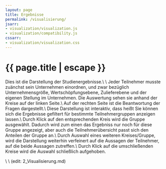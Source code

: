 ```yaml
---
layout: page
title: Ergebnisse
permalink: /visualisierung/
jsarr:
- visualization/visualization.js
- visualization/compatibility.js
cssarr:
- visualization/visualization.css
---
```


<h1 class="page-title">{{ page.title | escape }}</h1>

Dies ist die Darstellung der Studienergebnisse.\\
\\
Jeder Teilnehmer musste zuänchst sein Unternehmen einordnen, und zwar bezüglich Unternehmensgröße, Wertschöpfungsebene, Zulieferebene und der eigenen Stellung im Unternehmen. Die Auswertung sehen sie anhand der Kreise auf der linken Seite.\\
Auf der rechten Seite ist die Beantwortung der Fragen dargestellt.\\
Diese Darstellung ist interaktiv, dass heißt Sie können sich die Ergebnisse gefiltert für bestimmte Teilnehmergruppen anzeigen lassen.\\
Durch Klick auf den entsprechenden Kreis wird die Gruppe ausgewählt. Dadurch wird zum einen das Ergebniss nur noch für diese Gruppe angezeigt, aber auch die Teilnehmerübersicht passt sich den Anteilen der Gruppe an.\\
Durch Auswahl eines weiteren Kreises/Gruppe, wird die Darstellung weiterhin verfeinert auf die Aussagen der Teilnehmer, auf die beide Aussagen zutreffen.\\
Durch Klick auf die umschließenden Kreise wird die Auswahl schließlich aufgehoben.

<div id="karobau_viz"></div>
<div id="viz_compat"></div>



 \\
 \\
 (edit: 2_Visualisierung.md)

